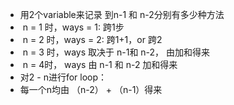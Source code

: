 * 用2个variable来记录 到n-1 和 n-2分别有多少种方法
​
*  n = 1 时，ways = 1: 跨1步
*  n = 2 时，ways = 2: 跨1+1，or 跨2
*  n = 3 时，ways 取决于 n-1和 n-2， 由加和得来
*  n = 4时， ways 由 n-1 和 n-2 加和得来
​
​
* 对2 - n进行for loop：
* 每一个n均由 （n-2） + （n-1）得来
​
​